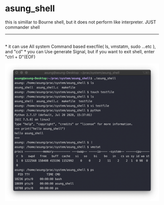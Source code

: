 # asung_shell

this is simillar to Bourne shell, but it does not perform like interpreter. JUST commander shell

---------------------------------
<br>
* it can use All system Command based execfile( ls, vmstatm, sudo ...etc ), and "cd"
* you can Use generate Signal, but if you want to exit shell, enter "ctrl + D"(EOF)


![example.png](example.png)
